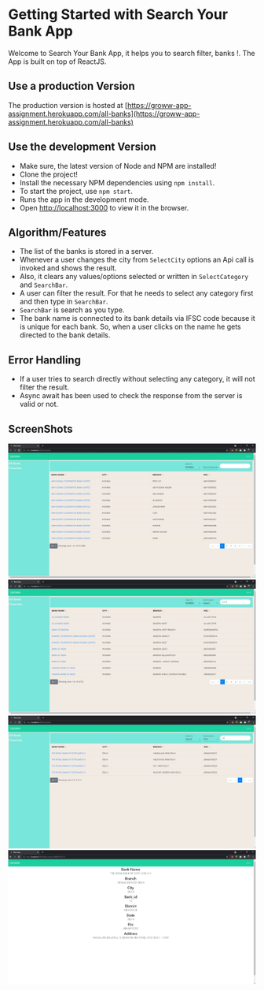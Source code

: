 # Getting Started with Search Your Bank App
Welcome to Search Your Bank App, it helps you to search filter, banks !. The App is built on top of ReactJS.


## Use a production Version
The production version is hosted at [https://groww-app-assignment.herokuapp.com/all-banks](https://groww-app-assignment.herokuapp.com/all-banks)

## Use the development Version

- Make sure, the latest version of Node and NPM are installed!
- Clone the project!
- Install the necessary NPM dependencies using `npm install`.
- To start the project, use `npm start`.
- Runs the app in the development mode.
- Open [http://localhost:3000](http://localhost:3000) to view it in the browser.

## Algorithm/Features

- The list of the banks is stored  in a server.
- Whenever a user changes the city from `SelectCity` options an Api call is invoked  and shows the result.
- Also, it clears  any values/options selected or written in `SelectCategory` and `SearchBar`.
- A user can filter the result. For that he needs to  select any category first and then type in `SearchBar`.
- `SearchBar` is search as you type.
- The bank name is connected to its bank details via IFSC code because it is unique for each bank. So, when a user clicks on the name he gets directed to the bank details.
  
## Error Handling

- If a user tries to search directly without selecting any category, it will not filter  the result.
- Async await has been used to check the response from the server is valid or not.

## ScreenShots 
![](images/app1.JPG)
![](images/app2.JPG)
![](images/app3.JPG)
![](images/app4.JPG)

